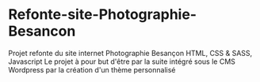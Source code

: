 # Refonte-site-Photographie-Besancon
Projet refonte du site internet Photographie Besançon 
HTML, CSS & SASS, Javascript
Le projet à pour but d'être par la suite intégré sous le CMS Wordpress par la création d'un thème personnalisé

